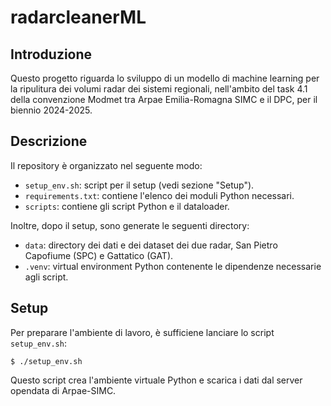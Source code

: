 # radarcleanerML

## Introduzione

Questo progetto riguarda lo sviluppo di un modello di machine learning per la ripulitura dei volumi radar dei sistemi regionali, nell'ambito del task 4.1 della convenzione Modmet tra Arpae Emilia-Romagna SIMC e il DPC, per il biennio 2024-2025.

## Descrizione

Il repository è organizzato nel seguente modo:

* `setup_env.sh`: script per il setup (vedi sezione "Setup").
* `requirements.txt`: contiene l'elenco dei moduli Python necessari.
* `scripts`: contiene gli script Python e il dataloader.

Inoltre, dopo il setup, sono generate le seguenti directory:

* `data`: directory dei dati e dei dataset dei due radar, San Pietro Capofiume
  (SPC) e Gattatico (GAT).
* `.venv`: virtual environment Python contenente le dipendenze necessarie
  agli script.

## Setup

Per preparare l'ambiente di lavoro, è sufficiene lanciare lo script `setup_env.sh`:

```
$ ./setup_env.sh
```

Questo script crea l'ambiente virtuale Python e scarica i dati dal server opendata di Arpae-SIMC.
